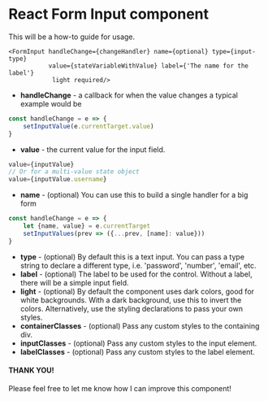 React Form Input component
====

This will be a how-to guide for usage.

```$xslt
<FormInput handleChange={changeHandler} name={optional} type={input-type}
           value={stateVariableWithValue} label={'The name for the label'}
            light required/>
```

* **handleChange** - a callback for when the value changes a typical example would
be
```js
const handleChange = e => {
    setInputValue(e.currentTarget.value)
}
```
* **value** - the current value for the input field.
```js
value={inputValue}
// Or for a multi-value state object
value={inputValue.username}
```
* **name** - (optional)  You can use this to build a single handler for a big form
```js
const handleChange = e => {
    let {name, value} = e.currentTarget
    setInputValues(prev => ({...prev, [name]: value}))
}
```
* **type** - (optional) By default this is a text input.  You can pass a type string to declare
a different type, i.e. 'password', 'number', 'email', etc.
* **label** - (optional) The label to be used for the control.  Without a label, there will be a
simple input field.
* **light** - (optional) By default the component uses dark colors, good for white backgrounds.
With a dark background, use this to invert the colors.  Alternatively, use the styling declarations
to pass your own styles.
* **containerClasses** - (optional) Pass any custom styles to the containing div.
* **inputClasses** - (optional) Pass any custom styles to the input element.
* **labelClasses** - (optional) Pass any custom styles to the label element.

####

#### THANK YOU!

Please feel free to let me know how I can improve this component!
